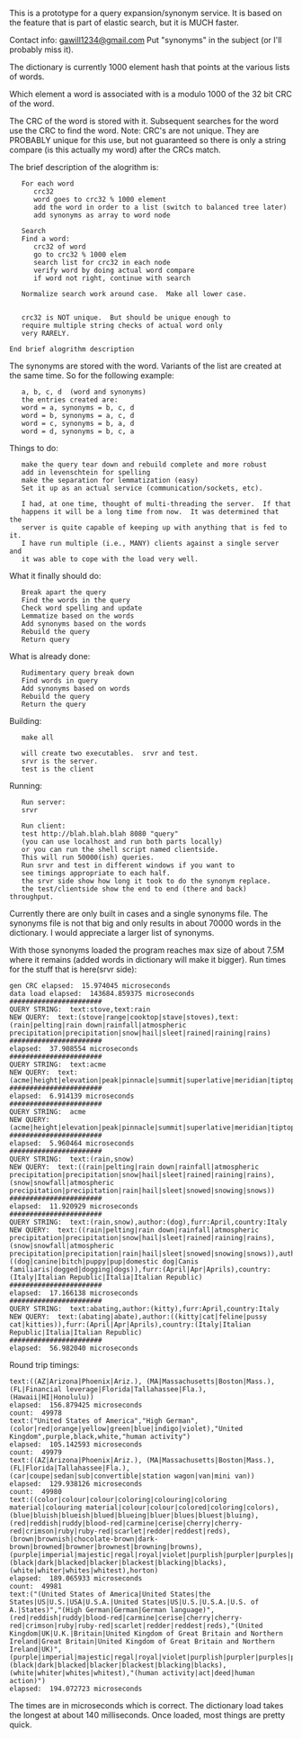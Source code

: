 This is a prototype for a query expansion/synonym service.
It is based on the feature that is part of elastic search, but it
is MUCH faster.

Contact info: gawill1234@gmail.com
Put "synonyms" in the subject (or I'll probably miss it).

The dictionary is currently 1000 element hash that points at the various
lists of words.

Which element a word is associated with is a modulo 1000 of the 32 bit
CRC of the word.

The CRC of the word is stored with it.  Subsequent searches for the word
use the CRC to find the word.  Note:  CRC's are not unique.  They are
PROBABLY unique for this use, but not guaranteed so there is only a
string compare (is this actually my word) after the CRCs match.

The brief description of the alogrithm is:
```
   For each word
      crc32
      word goes to crc32 % 1000 element
      add the word in order to a list (switch to balanced tree later)
      add synonyms as array to word node

   Search
   Find a word:
      crc32 of word
      go to crc32 % 1000 elem
      search list for crc32 in each node
      verify word by doing actual word compare
      if word not right, continue with search

   Normalize search work around case.  Make all lower case.


   crc32 is NOT unique.  But should be unique enough to
   require multiple string checks of actual word only
   very RARELY.

End brief alogrithm description
```


The synonyms are stored with the word.  Variants of the list are created
at the same time.  So for the following example:
```
   a, b, c, d  (word and synonyms)
   the entries created are:
   word = a, synonyms = b, c, d
   word = b, synonyms = a, c, d
   word = c, synonyms = b, a, d
   word = d, synonyms = b, c, a
```

Things to do:
```
   make the query tear down and rebuild complete and more robust
   add in levenschtein for spelling
   make the separation for lemmatization (easy)
   Set it up as an actual service (communication/sockets, etc).

   I had, at one time, thought of multi-threading the server.  If that
   happens it will be a long time from now.  It was determined that the
   server is quite capable of keeping up with anything that is fed to it.
   I have run multiple (i.e., MANY) clients against a single server and
   it was able to cope with the load very well.
```

What it finally should do:
```
   Break apart the query
   Find the words in the query
   Check word spelling and update
   Lemmatize based on the words
   Add synonyms based on the words
   Rebuild the query
   Return query
```

What is already done:
```
   Rudimentary query break down
   Find words in query
   Add synonyms based on words
   Rebuild the query
   Return the query
```

Building:
```
   make all

   will create two executables.  srvr and test.
   srvr is the server.
   test is the client
```

Running:
```
   Run server:
   srvr

   Run client:
   test http://blah.blah.blah 8080 "query"
   (you can use localhost and run both parts locally)
   or you can run the shell script named clientside.
   This will run 50000(ish) queries.
   Run srvr and test in different windows if you want to
   see timings appropriate to each half.
   the srvr side show how long it took to do the synonym replace.
   the test/clientside show the end to end (there and back) throughput.
```

Currently there are only built in cases and a single synonyms file.  The 
synonyms file is not that big and only results in about 70000 words in the
dictionary.  I would appreciate a larger list of synonyms.

With those synonyms loaded the program reaches max size of about 7.5M where 
it remains (added words in dictionary will make it bigger).  Run times for 
the stuff that is here(srvr side):
```
gen CRC elapsed:  15.974045 microseconds
data load elapsed:  143684.859375 microseconds
#######################
QUERY STRING:  text:stove,text:rain
NEW QUERY:  text:(stove|range|cooktop|stave|stoves),text:(rain|pelting|rain down|rainfall|atmospheric precipitation|precipitation|snow|hail|sleet|rained|raining|rains)
#######################
elapsed:  37.908554 microseconds
#######################
QUERY STRING:  text:acme
NEW QUERY:  text:(acme|height|elevation|peak|pinnacle|summit|superlative|meridian|tiptop|top)
#######################
elapsed:  6.914139 microseconds
#######################
QUERY STRING:  acme
NEW QUERY:  (acme|height|elevation|peak|pinnacle|summit|superlative|meridian|tiptop|top)
#######################
elapsed:  5.960464 microseconds
#######################
QUERY STRING:  text:(rain,snow)
NEW QUERY:  text:((rain|pelting|rain down|rainfall|atmospheric precipitation|precipitation|snow|hail|sleet|rained|raining|rains),(snow|snowfall|atmospheric precipitation|precipitation|rain|hail|sleet|snowed|snowing|snows))
#######################
elapsed:  11.920929 microseconds
#######################
QUERY STRING:  text:(rain,snow),author:(dog),furr:April,country:Italy
NEW QUERY:  text:((rain|pelting|rain down|rainfall|atmospheric precipitation|precipitation|snow|hail|sleet|rained|raining|rains),(snow|snowfall|atmospheric precipitation|precipitation|rain|hail|sleet|snowed|snowing|snows)),author:((dog|canine|bitch|puppy|pup|domestic dog|Canis familiaris|dogged|dogging|dogs)),furr:(April|Apr|Aprils),country:(Italy|Italian Republic|Italia|Italian Republic)
#######################
elapsed:  17.166138 microseconds
#######################
QUERY STRING:  text:abating,author:(kitty),furr:April,country:Italy
NEW QUERY:  text:(abating|abate),author:((kitty|cat|feline|pussy cat|kitties)),furr:(April|Apr|Aprils),country:(Italy|Italian Republic|Italia|Italian Republic)
#######################
elapsed:  56.982040 microseconds
```

Round trip timings:
```
text:((AZ|Arizona|Phoenix|Ariz.), (MA|Massachusetts|Boston|Mass.), (FL|Financial leverage|Florida|Tallahassee|Fla.), (Hawaii|HI|Honolulu))
elapsed:  156.879425 microseconds
count:  49978
text:("United States of America","High German",(color|red|orange|yellow|green|blue|indigo|violet),"United Kingdom",purple,black,white,"human activity")
elapsed:  105.142593 microseconds
count:  49979
text:((AZ|Arizona|Phoenix|Ariz.), (MA|Massachusetts|Boston|Mass.), (FL|Florida|Tallahassee|Fla.), (car|coupe|sedan|sub|convertible|station wagon|van|mini van))
elapsed:  129.938126 microseconds
count:  49980
text:((color|colour|colour|coloring|colouring|coloring material|colouring material|colour|colour|colored|coloring|colors),(blue|bluish|blueish|blued|blueing|bluer|blues|bluest|bluing),(red|reddish|ruddy|blood-red|carmine|cerise|cherry|cherry-red|crimson|ruby|ruby-red|scarlet|redder|reddest|reds),(brown|brownish|chocolate-brown|dark-brown|browned|browner|brownest|browning|browns),(purple|imperial|majestic|regal|royal|violet|purplish|purpler|purples|purplest),(black|dark|blacked|blacker|blackest|blacking|blacks),(white|whiter|whites|whitest),horton)
elapsed:  189.065933 microseconds
count:  49981
text:("(United States of America|United States|the States|US|U.S.|USA|U.S.A.|United States|US|U.S.|U.S.A.|U.S. of A.|States)","(High German|German|German language)",(red|reddish|ruddy|blood-red|carmine|cerise|cherry|cherry-red|crimson|ruby|ruby-red|scarlet|redder|reddest|reds),"(United Kingdom|UK|U.K.|Britain|United Kingdom of Great Britain and Northern Ireland|Great Britain|United Kingdom of Great Britain and Northern Ireland|UK)",(purple|imperial|majestic|regal|royal|violet|purplish|purpler|purples|purplest),(black|dark|blacked|blacker|blackest|blacking|blacks),(white|whiter|whites|whitest),"(human activity|act|deed|human action)")
elapsed:  194.072723 microseconds
```

The times are in microseconds which is correct.  The dictionary load takes the
longest at about 140 milliseconds.  Once loaded, most things are pretty quick.
